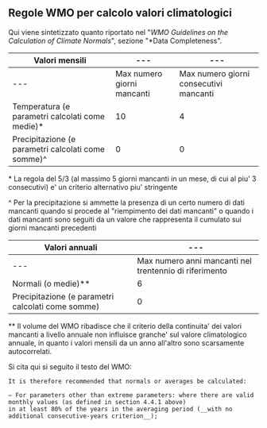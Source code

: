 ## Regole WMO per calcolo valori climatologici

Qui viene sintetizzato quanto riportato nel "*WMO Guidelines on the Calculation of Climate Normals*", sezione "*Data Completeness".

| Valori mensili | --- | --- | 
| --- | --- | --- |
| --- | Max numero giorni mancanti | Max numero giorni consecutivi mancanti |
| Temperatura (e parametri calcolati come medie)* | 10 | 4 |
| Precipitazione (e parametri calcolati come somme)^ | 0 | 0 |

\* La regola del 5/3 (al massimo 5 giorni mancanti in un mese, di cui al piu' 3 consecutivi) e' un criterio alternativo piu' stringente

\^ Per la precipitazione si ammette la presenza di un certo numero di dati mancanti quando si procede al "riempimento dei dati mancanti" o quando i dati mancanti sono seguiti da un valore che rappresenta il cumulato sui giorni mancanti precedenti


| Valori annuali | --- |
| --- | --- |
| --- | Max numero anni mancanti nel trentennio di riferimento | Max numero anni mancanti consecutivi nel trentennio di riferimento |
| Normali (o medie)** | 6 | 2 |
| Precipitazione (e parametri calcolati come somme) | 0 | 0 |

\** Il volume del WMO ribadisce che il criterio della continuita' dei valori mancanti a livello annuale non influisce granche' sul valore climatologico annuale, in 
quanto i valori mensili da un anno all'altro sono scarsamente autocorrelati.

Si cita qui si seguito il testo del WMO:

```
It is therefore recommended that normals or averages be calculated:

– For parameters other than extreme parameters: where there are valid monthly values (as defined in section 4.4.1 above) 
in at least 80% of the years in the averaging period (__with no additional consecutive-years criterion__);
```
